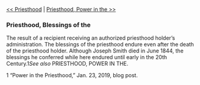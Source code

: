 [<< Priesthood](Priesthood)  |  [Priesthood, Power in the >>](Priesthood,%20Power%20in%20the)

### Priesthood, Blessings of the
The result of a recipient receiving an authorized priesthood holder’s administration. The blessings of the priesthood endure even after the death of the priesthood holder. Although Joseph Smith died in June 1844, the blessings he conferred while here endured until early in the 20th Century.1*See also* PRIESTHOOD, POWER IN THE.



1 “Power in the Priesthood,” Jan. 23, 2019, blog post.